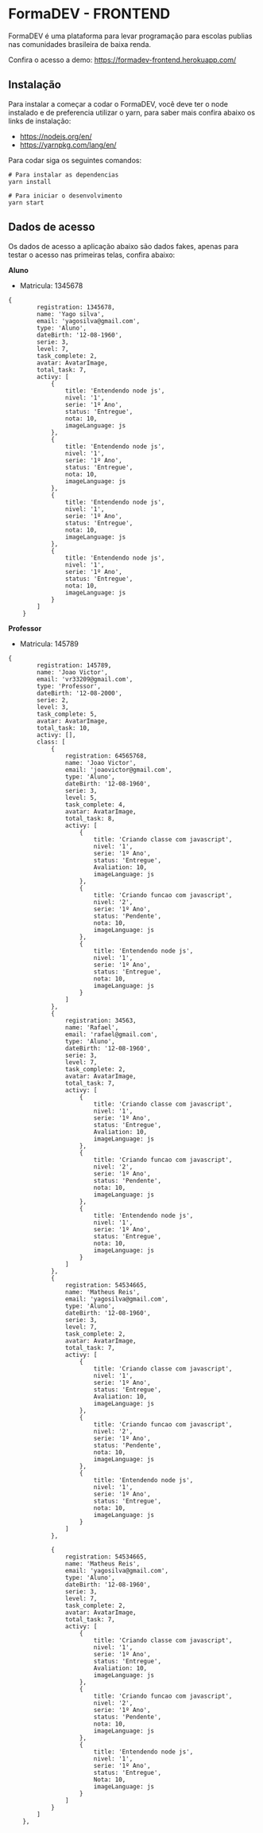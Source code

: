 # FormaDEV - FRONTEND

FormaDEV é uma plataforma para levar programação para escolas publias nas comunidades brasileira de baixa renda.

Confira o acesso a demo: https://formadev-frontend.herokuapp.com/

## Instalação

Para instalar a começar a codar o FormaDEV, você deve ter o node instalado e de preferencia utilizar o yarn, para saber mais confira abaixo os links de instalação:

* https://nodejs.org/en/
* https://yarnpkg.com/lang/en/

Para codar siga os seguintes comandos:

````shell script
# Para instalar as dependencias
yarn install

# Para iniciar o desenvolvimento
yarn start
````

## Dados de acesso

Os dados de acesso a aplicação abaixo são dados fakes, apenas para testar o acesso nas primeiras telas, confira abaixo:

**Aluno**

- Matricula: 1345678

````json5
{
		registration: 1345678,
		name: 'Yago silva',
		email: 'yagosilva@gmail.com',
		type: 'Aluno',
		dateBirth: '12-08-1960',
		serie: 3,
		level: 7,
		task_complete: 2,
		avatar: AvatarImage,
		total_task: 7,
		activy: [
			{
				title: 'Entendendo node js',
				nivel: '1',
				serie: '1º Ano',
				status: 'Entregue',
				nota: 10,
				imageLanguage: js
			},
			{
				title: 'Entendendo node js',
				nivel: '1',
				serie: '1º Ano',
				status: 'Entregue',
				nota: 10,
				imageLanguage: js
			},
			{
				title: 'Entendendo node js',
				nivel: '1',
				serie: '1º Ano',
				status: 'Entregue',
				nota: 10,
				imageLanguage: js
			},
			{
				title: 'Entendendo node js',
				nivel: '1',
				serie: '1º Ano',
				status: 'Entregue',
				nota: 10,
				imageLanguage: js
			}
		]
	}
````

**Professor**

- Matricula: 145789

````json5
{
		registration: 145789,
		name: 'Joao Victor',
		email: 'vr33209@gmail.com',
		type: 'Professor',
		dateBirth: '12-08-2000',
		serie: 2,
		level: 3,
		task_complete: 5,
		avatar: AvatarImage,
		total_task: 10,
		activy: [],
		class: [
			{
				registration: 64565768,
				name: 'Joao Victor',
				email: 'joaovictor@gmail.com',
				type: 'Aluno',
				dateBirth: '12-08-1960',
				serie: 3,
				level: 5,
				task_complete: 4,
				avatar: AvatarImage,
				total_task: 8,
				activy: [
					{
						title: 'Criando classe com javascript',
						nivel: '1',
						serie: '1º Ano',
						status: 'Entregue',
						Avaliation: 10,
						imageLanguage: js
					},
					{
						title: 'Criando funcao com javascript',
						nivel: '2',
						serie: '1º Ano',
						status: 'Pendente',
						nota: 10,
						imageLanguage: js
					},
					{
						title: 'Entendendo node js',
						nivel: '1',
						serie: '1º Ano',
						status: 'Entregue',
						nota: 10,
						imageLanguage: js
					}
				]
			},
			{
				registration: 34563,
				name: 'Rafael',
				email: 'rafael@gmail.com',
				type: 'Aluno',
				dateBirth: '12-08-1960',
				serie: 3,
				level: 7,
				task_complete: 2,
				avatar: AvatarImage,
				total_task: 7,
				activy: [
					{
						title: 'Criando classe com javascript',
						nivel: '1',
						serie: '1º Ano',
						status: 'Entregue',
						Avaliation: 10,
						imageLanguage: js
					},
					{
						title: 'Criando funcao com javascript',
						nivel: '2',
						serie: '1º Ano',
						status: 'Pendente',
						nota: 10,
						imageLanguage: js
					},
					{
						title: 'Entendendo node js',
						nivel: '1',
						serie: '1º Ano',
						status: 'Entregue',
						nota: 10,
						imageLanguage: js
					}
				]
			},
			{
				registration: 54534665,
				name: 'Matheus Reis',
				email: 'yagosilva@gmail.com',
				type: 'Aluno',
				dateBirth: '12-08-1960',
				serie: 3,
				level: 7,
				task_complete: 2,
				avatar: AvatarImage,
				total_task: 7,
				activy: [
					{
						title: 'Criando classe com javascript',
						nivel: '1',
						serie: '1º Ano',
						status: 'Entregue',
						Avaliation: 10,
						imageLanguage: js
					},
					{
						title: 'Criando funcao com javascript',
						nivel: '2',
						serie: '1º Ano',
						status: 'Pendente',
						nota: 10,
						imageLanguage: js
					},
					{
						title: 'Entendendo node js',
						nivel: '1',
						serie: '1º Ano',
						status: 'Entregue',
						nota: 10,
						imageLanguage: js
					}
				]
			},

			{
				registration: 54534665,
				name: 'Matheus Reis',
				email: 'yagosilva@gmail.com',
				type: 'Aluno',
				dateBirth: '12-08-1960',
				serie: 3,
				level: 7,
				task_complete: 2,
				avatar: AvatarImage,
				total_task: 7,
				activy: [
					{
						title: 'Criando classe com javascript',
						nivel: '1',
						serie: '1º Ano',
						status: 'Entregue',
						Avaliation: 10,
						imageLanguage: js
					},
					{
						title: 'Criando funcao com javascript',
						nivel: '2',
						serie: '1º Ano',
						status: 'Pendente',
						nota: 10,
						imageLanguage: js
					},
					{
						title: 'Entendendo node js',
						nivel: '1',
						serie: '1º Ano',
						status: 'Entregue',
						Nota: 10,
						imageLanguage: js
					}
				]
			}
		]
	},
````